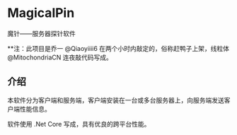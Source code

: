 # MagicalPin
魔针——服务器探针软件

**注：此项目是乔一 @Qiaoyiiii6 在两个小时内敲定的，俗称赶鸭子上架，线粒体 @MitochondriaCN 连夜敲代码写成。


## 介绍
本软件分为客户端和服务端，客户端安装在一台或多台服务器上，向服务端发送客户端性能信息。

软件使用 .Net Core 写成，具有优良的跨平台性能。
